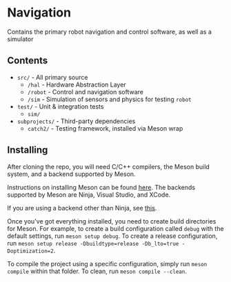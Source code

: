 # Navigation

Contains the primary robot navigation and control software, as well as a simulator

## Contents

- `src/` - All primary source
  - `/hal` - Hardware Abstraction Layer
  - `/robot` - Control and navigation software
  - `/sim` - Simulation of sensors and physics for testing `robot`
- `test/` - Unit & integration tests
  - `sim/`
- `subprojects/` - Third-party dependencies
  - `catch2/` - Testing framework, installed via Meson wrap

## Installing

After cloning the repo, you will need C/C++ compilers, the Meson build system, and a backend supported by Meson.

Instructions on installing Meson can be found [here](https://mesonbuild.com/Quick-guide.html). The backends supported by Meson are Ninja, Visual Studio, and XCode. 

If you are using a backend other than Ninja, see [this](https://mesonbuild.com/Using-with-Visual-Studio.html).

Once you've got everything installed, you need to create build directories for Meson. For example, to create a build configuration called `debug` with the default settings, run `meson setup debug`. To create a release configuration, run `meson setup release -Dbuildtype=release -Db_lto=true -Doptimization=2`.

To compile the project using a specific configuration, simply run `meson compile` within that folder. To clean, run `meson compile --clean`.
